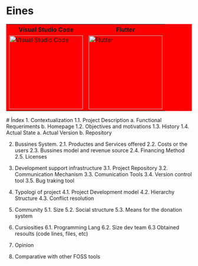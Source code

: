 <!-- TITLE: 1. Home -->
<!-- SUBTITLE: A quick summary of Home -->

# Eines

<div style="margin: auto; background: red">
 <table >
  <tr>
    <th> Visual Studio Code</th>
    <th>Flutter</th>
  </tr>
  <tr>
    <td> <a href="https://wiki-js-epl.herokuapp.com/visual-studio-code"><img width="200" alt="VIsual Studio Code" src="https://mospaw.com/wp-content/uploads/2018/07/Visual_Studio_code_logo-274x300.png"></a> </td>
    <td><a href="https://wiki-js-epl.herokuapp.com/flutter"><img width="200" alt="Flutter" src="https://pbs.twimg.com/profile_images/760249570085314560/yCrkrbl3_400x400.jpg"></a>
</td>
  </tr>
</table> 
</div>
# Índex
1. Contextualization
	1.1. Project Description
        a. Functional Requeriments
				b. Homepage
	1.2. Objectives and motivations
    1.3. History
    1.4. Actual State
        a. Actual Version
        b. Repository 

2. Bussines System.
    2.1. Productes and Services offered
    2.2. Costs or the users
    2.3. Bussines model and revenue source
    2.4. Financing Method
    2.5. Licenses

3. Development support infrastructure
    3.1. Project Repository
    3.2. Communication Mechanism
    3.3. Comunication Tools
    3.4. Version control tool
    3.5. Bug traking tool

4. Typologi of project
    4.1. Project Development model
    4.2. Hierarchy Structure
    4.3. Conflict resolution

5. Community
    5.1. Size
    5.2. Social structure
    5.3. Means for the donation system

6. Cursiosities
    6.1. Programming Lang
    6.2. Size dev team
    6.3 Obtained resoults (code lines, files, etc)

7. Opinion
8. Comparative with other FOSS tools